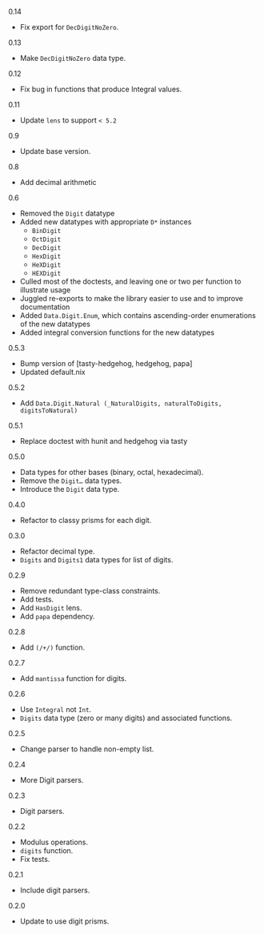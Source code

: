 0.14

* Fix export for `DecDigitNoZero`.

0.13

* Make `DecDigitNoZero` data type.

0.12

* Fix bug in functions that produce Integral values.

0.11

* Update `lens` to support `< 5.2`

0.9

* Update base version.

0.8

* Add decimal arithmetic

0.6

* Removed the `Digit` datatype
* Added new datatypes with appropriate `D*` instances
  * `BinDigit`
  * `OctDigit`
  * `DecDigit`
  * `HexDigit`
  * `HeXDigit`
  * `HEXDigit`
* Culled most of the doctests, and leaving one or two per function to illustrate
  usage
* Juggled re-exports to make the library easier to use and to improve documentation
* Added `Data.Digit.Enum`, which contains ascending-order enumerations of the new datatypes
* Added integral conversion functions for the new datatypes

0.5.3

* Bump version of [tasty-hedgehog, hedgehog, papa]
* Updated default.nix

0.5.2

* Add `Data.Digit.Natural (_NaturalDigits, naturalToDigits, digitsToNatural)`

0.5.1

* Replace doctest with hunit and hedgehog via tasty

0.5.0

* Data types for other bases (binary, octal, hexadecimal).
* Remove the `Digit…` data types.
* Introduce the `Digit` data type.

0.4.0

* Refactor to classy prisms for each digit.

0.3.0

* Refactor decimal type.
* `Digits` and `Digits1` data types for list of digits.

0.2.9

* Remove redundant type-class constraints.
* Add tests.
* Add `HasDigit` lens.
* Add `papa` dependency.

0.2.8

* Add `(/+/)` function.

0.2.7

* Add `mantissa` function for digits.

0.2.6

* Use `Integral` not `Int`.
* `Digits` data type (zero or many digits) and associated functions.

0.2.5

* Change parser to handle non-empty list.

0.2.4

* More Digit parsers.

0.2.3

* Digit parsers.

0.2.2

* Modulus operations.
* `digits` function.
* Fix tests.

0.2.1

* Include digit parsers.

0.2.0

* Update to use digit prisms.

